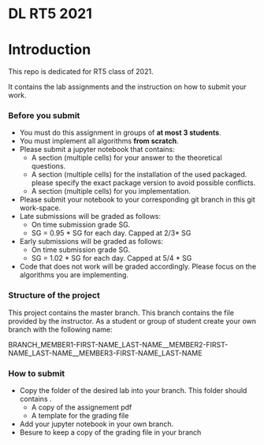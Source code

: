 # DL RT5 2021

# Introduction

This repo is dedicated for RT5 class of 2021.

It contains the lab assignments and the instruction on how  to submit your work.

### Before you submit
 - You must do this assignment in groups of **at most 3 students**.
 - You must implement all algorithms **from scratch**.
 - Please submit a jupyter notebook that contains:
    - A section (multiple cells) for your answer to the theoretical questions.
    - A section (multiple cells) for the installation of the used packaged. please specify the exact package version to avoid possible conflicts.
    - A section (multiple cells) for you implementation.
 - Please submit your notebook to your corresponding git branch in this git work-space. 
 - Late submissions will be graded as follows:
    - On time submission grade SG.
    - SG = 0.95 \* SG for each day. Capped at 2/3* SG 
 - Early submissions will be graded as follows:
    - On time submission grade SG.
    - SG = 1.02 \* SG for each day. Capped at 5/4 * SG 
 - Code that does not work will be graded accordingly. Please focus on the algorithms you are implementing.

### Structure of the project
This project contains the master branch. This branch contains the file provided by the instructor.
As a student or group of student create your own branch with the following name:

BRANCH_MEMBER1-FIRST-NAME_LAST-NAME__MEMBER2-FIRST-NAME_LAST-NAME__MEMBER3-FIRST-NAME_LAST-NAME

### How to submit
 - Copy the folder of the desired lab into your branch. This folder should contains .
   - A copy of the assignement pdf
   - A template for the grading file
 - Add your jupyter notebook in your own branch. 
 - Besure to keep a copy of the grading file in your branch
